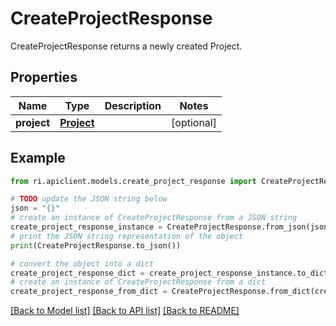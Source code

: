 # CreateProjectResponse

CreateProjectResponse returns a newly created Project.

## Properties

Name | Type | Description | Notes
------------ | ------------- | ------------- | -------------
**project** | [**Project**](Project.md) |  | [optional] 

## Example

```python
from ri.apiclient.models.create_project_response import CreateProjectResponse

# TODO update the JSON string below
json = "{}"
# create an instance of CreateProjectResponse from a JSON string
create_project_response_instance = CreateProjectResponse.from_json(json)
# print the JSON string representation of the object
print(CreateProjectResponse.to_json())

# convert the object into a dict
create_project_response_dict = create_project_response_instance.to_dict()
# create an instance of CreateProjectResponse from a dict
create_project_response_from_dict = CreateProjectResponse.from_dict(create_project_response_dict)
```
[[Back to Model list]](../README.md#documentation-for-models) [[Back to API list]](../README.md#documentation-for-api-endpoints) [[Back to README]](../README.md)

